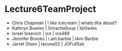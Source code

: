 # Lecture6TeamProject

- Chris Chapman | I like icecream | whats this about?
- Kathryn Bowles | SrirachaSoup | kb0wles
- Israel Iosevich | ice | ice489
- Jennifer Brooks | i.am.barbie | iAm-Barbie
- Jarret Olsen | lacuna02 | JOFullSail




